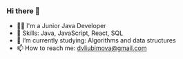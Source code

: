 ### Hi there 👋

- 👩‍💻 I'm a Junior Java Developer
- 🔧 Skills: Java, JavaScript, React, SQL
- 🌱 I’m currently studying: Algorithms and data structures
- 📫 How to reach me: dvliubimova@gmail.com
<!--
**BlackHolSun/BlackHolSun** is a ✨ _special_ ✨ repository because its `README.md` (this file) appears on your GitHub profile.

Here are some ideas to get you started:

- 🔭 I’m currently working on ...
- 🌱 I’m currently learning ...
- 👯 I’m looking to collaborate on ...
- 🤔 I’m looking for help with ...
- 💬 Ask me about ...

- 😄 Pronouns: ...
- ⚡ Fun fact: ...
-->
